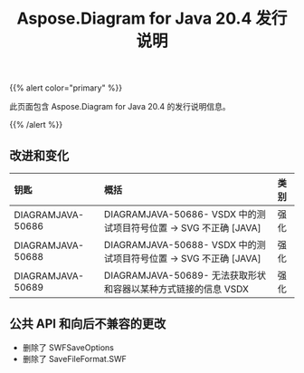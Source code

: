 ﻿---
title: Aspose.Diagram for Java 20.4 发行说明
type: docs
weight: 40
url: /zh/java/aspose-diagram-for-java-20-4-release-notes/
---
{{% alert color="primary" %}} 

此页面包含 Aspose.Diagram for Java 20.4 的发行说明信息。

{{% /alert %}} 
## **改进和变化**

|**钥匙**|**概括**|**类别**|
|:- |:- |:- |
|DIAGRAMJAVA-50686|DIAGRAMJAVA-50686- VSDX 中的测试项目符号位置 -> SVG 不正确 [JAVA]|强化|
|DIAGRAMJAVA-50688|DIAGRAMJAVA-50688- VSDX 中的测试项目符号位置 -> SVG 不正确 [JAVA]|强化|
|DIAGRAMJAVA-50689|DIAGRAMJAVA-50689- 无法获取形状和容器以某种方式链接的信息 VSDX|强化|
## **公共 API 和向后不兼容的更改**
- 删除了 SWFSaveOptions
- 删除了 SaveFileFormat.SWF

